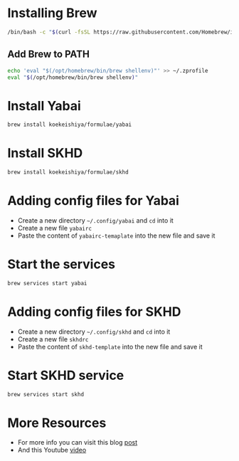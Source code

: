 # Installing Brew
```bash
/bin/bash -c "$(curl -fsSL https://raw.githubusercontent.com/Homebrew/install/HEAD/install.sh)"
```

## Add Brew to PATH
```bash
echo 'eval "$(/opt/homebrew/bin/brew shellenv)"' >> ~/.zprofile
eval "$(/opt/homebrew/bin/brew shellenv)"
```

# Install Yabai
```bash
brew install koekeishiya/formulae/yabai
```

# Install SKHD
```bash
brew install koekeishiya/formulae/skhd
```

# Adding config files for Yabai
- Create a new directory `~/.config/yabai` and `cd` into it
- Create a new file `yabairc`
- Paste the content of `yabairc-temaplate` into the new file and save it

# Start the services
```bash
brew services start yabai
```

# Adding config files for SKHD
- Create a new directory `~/.config/skhd` and `cd` into it
- Create a new file `skhdrc`
- Paste the content of `skhd-template` into the new file and save it

# Start SKHD service
```bash
brew services start skhd
```

# More Resources
- For more info you can visit this blog [post](https://www.josean.com/posts/yabai-setup)
- And this Youtube [video](https://www.youtube.com/watch?v=k94qImbFKWE)